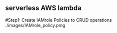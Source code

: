 ## serverless AWS lambda

#Step1: Create IAMrole Policies to CRUD operations
./images/IAMrole_policy.pmg
